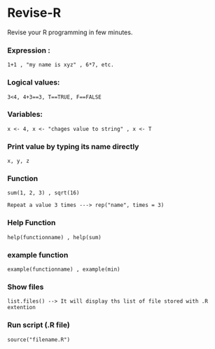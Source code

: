 # Revise-R
Revise your R programming in few minutes.

### Expression :

    1+1 , "my name is xyz" , 6*7, etc.

### Logical values:

    3<4, 4+3==3, T==TRUE, F==FALSE

### Variables:

    x <- 4, x <- "chages value to string" , x <- T

### Print value by typing its name directly

    x, y, z

### Function

    sum(1, 2, 3) , sqrt(16)

    Repeat a value 3 times ---> rep("name", times = 3)

### Help Function

    help(functionname) , help(sum)

### example function

    example(functionname) , example(min)

### Show files

    list.files() --> It will display ths list of file stored with .R extention

### Run script (.R file)

    source("filename.R")
